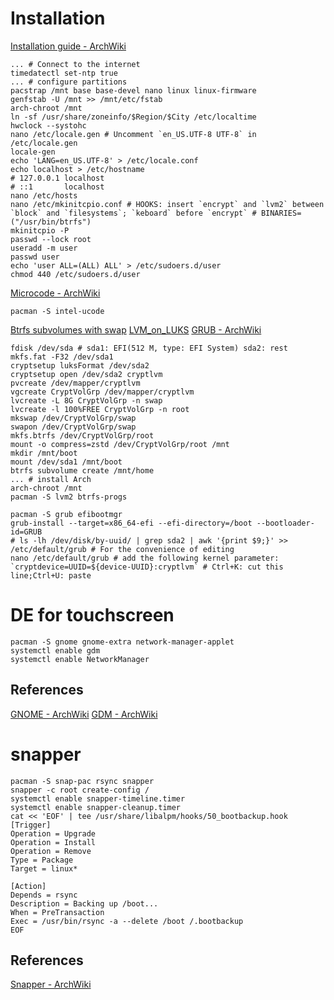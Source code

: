 # Installation
[Installation guide - ArchWiki](https://web.archive.org/web/20200107092239/https://wiki.archlinux.org/index.php/Installation_guide)
```
... # Connect to the internet
timedatectl set-ntp true
... # configure partitions
pacstrap /mnt base base-devel nano linux linux-firmware
genfstab -U /mnt >> /mnt/etc/fstab
arch-chroot /mnt
ln -sf /usr/share/zoneinfo/$Region/$City /etc/localtime
hwclock --systohc
nano /etc/locale.gen # Uncomment `en_US.UTF-8 UTF-8` in /etc/locale.gen
locale-gen
echo 'LANG=en_US.UTF-8' > /etc/locale.conf
echo localhost > /etc/hostname
# 127.0.0.1	localhost
# ::1		localhost
nano /etc/hosts
nano /etc/mkinitcpio.conf # HOOKS: insert `encrypt` and `lvm2` between `block` and `filesystems`; `keboard` before `encrypt` # BINARIES=("/usr/bin/btrfs")
mkinitcpio -P
passwd --lock root
useradd -m user
passwd user
echo 'user ALL=(ALL) ALL' > /etc/sudoers.d/user
chmod 440 /etc/sudoers.d/user
```
[Microcode - ArchWiki](https://web.archive.org/web/20200107093945/https://wiki.archlinux.org/index.php/Microcode)
```
pacman -S intel-ucode
```
[Btrfs subvolumes with swap](https://web.archive.org/web/20200107092204/https://wiki.archlinux.org/index.php/Dm-crypt/Encrypting_an_entire_system#Btrfs_subvolumes_with_swap)
[LVM_on_LUKS](https://web.archive.org/web/20200107092204/https://wiki.archlinux.org/index.php/Dm-crypt/Encrypting_an_entire_system#LVM_on_LUKS)
[GRUB - ArchWiki](https://web.archive.org/web/20200107094103/https://wiki.archlinux.org/index.php/GRUB)
```
fdisk /dev/sda # sda1: EFI(512 M, type: EFI System) sda2: rest
mkfs.fat -F32 /dev/sda1
cryptsetup luksFormat /dev/sda2
cryptsetup open /dev/sda2 cryptlvm
pvcreate /dev/mapper/cryptlvm
vgcreate CryptVolGrp /dev/mapper/cryptlvm
lvcreate -L 8G CryptVolGrp -n swap
lvcreate -l 100%FREE CryptVolGrp -n root
mkswap /dev/CryptVolGrp/swap
swapon /dev/CryptVolGrp/swap
mkfs.btrfs /dev/CryptVolGrp/root
mount -o compress=zstd /dev/CryptVolGrp/root /mnt
mkdir /mnt/boot
mount /dev/sda1 /mnt/boot
btrfs subvolume create /mnt/home
... # install Arch
arch-chroot /mnt
pacman -S lvm2 btrfs-progs

pacman -S grub efibootmgr
grub-install --target=x86_64-efi --efi-directory=/boot --bootloader-id=GRUB
# ls -lh /dev/disk/by-uuid/ | grep sda2 | awk '{print $9;}' >> /etc/default/grub # For the convenience of editing
nano /etc/default/grub # add the following kernel parameter: `cryptdevice=UUID=${device-UUID}:cryptlvm` # Ctrl+K: cut this line;Ctrl+U: paste
```

# DE for touchscreen

```
pacman -S gnome gnome-extra network-manager-applet
systemctl enable gdm
systemctl enable NetworkManager
```

## References

[GNOME - ArchWiki](https://web.archive.org/web/20200107092532/https://wiki.archlinux.org/index.php/GNOME)
[GDM - ArchWiki](https://web.archive.org/web/20200107092753/https://wiki.archlinux.org/index.php/GDM)

# snapper
```
pacman -S snap-pac rsync snapper
snapper -c root create-config /
systemctl enable snapper-timeline.timer
systemctl enable snapper-cleanup.timer
cat << 'EOF' | tee /usr/share/libalpm/hooks/50_bootbackup.hook
[Trigger]
Operation = Upgrade
Operation = Install
Operation = Remove
Type = Package
Target = linux*

[Action]
Depends = rsync
Description = Backing up /boot...
When = PreTransaction
Exec = /usr/bin/rsync -a --delete /boot /.bootbackup
EOF
```

## References

[Snapper - ArchWiki](https://web.archive.org/web/20200107091522/https://wiki.archlinux.org/index.php/Snapper)
